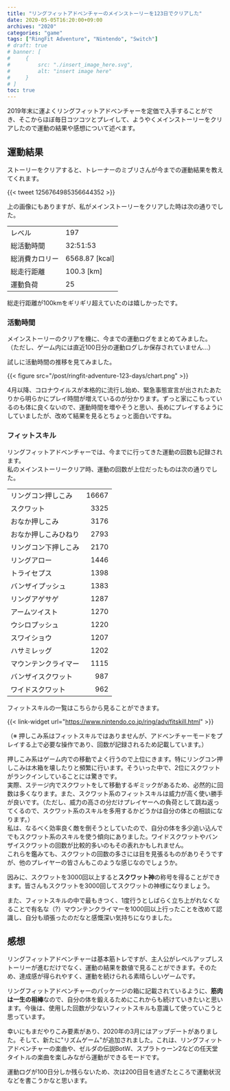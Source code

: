 ```yaml
---
title: "リングフィットアドベンチャーのメインストーリーを123日でクリアした"
date: 2020-05-05T16:20:00+09:00
archives: "2020"
categories: "game"
tags: ["RingFit Adventure", "Nintendo", "Switch"]
# draft: true
# banner: [
#     {
#         src: "./insert_image_here.svg",
#         alt: "insert image here"
#     }
# ]
toc: true
---
```


2019年末に運よくリングフィットアドベンチャーを定価で入手することができ、そこからほぼ毎日コツコツとプレイして、ようやくメインストーリーをクリアしたので運動の結果や感想について述べます。

<!--more-->

## 運動結果

ストーリーをクリアすると、トレーナーのミブリさんが今までの運動結果を教えてくれます。

{{< tweet 1256764985356644352 >}}

上の画像にもありますが、私がメインストーリーをクリアした時は次の通りでした。

|     |     |
| :-- | :-- |
| レベル | 197 |
| 総活動時間 | 32:51:53 |
| 総消費カロリー | 6568.87 [kcal] |
| 総走行距離 | 100.3 [km] |
| 運動負荷 | 25 |

総走行距離が100kmをギリギリ超えていたのは嬉しかったです。

### 活動時間

メインストーリーのクリアを機に、今までの運動ログをまとめてみました。  
（ただし、ゲーム内には直近100日分の運動ログしか保存されていません…）

試しに活動時間の推移を見てみました。

{{< figure src="/post/ringfit-adventure-123-days/chart.png" >}}

4月以降、コロナウイルスが本格的に流行し始め、緊急事態宣言が出されたあたりから明らかにプレイ時間が増えているのが分かります。ずっと家にこもっているのも体に良くないので、運動時間を増やそうと思い、長めにプレイするようにしていましたが、改めて結果を見るとちょっと面白いですね。

### フィットスキル

リングフィットアドベンチャーでは、今までに行ってきた運動の回数も記録されます。  
私のメインストーリークリア時、運動の回数が上位だったものは次の通りでした。

|     |     |
| :-- | --: |
| リングコン押しこみ | 16667 |
| スクワット | 3325 |
| おなか押しこみ | 3176 |
| おなか押しこみひねり | 2793 |
| リングコン下押しこみ | 2170 |
| リングアロー | 1446 |
| トライセプス | 1398 |
| バンザイプッシュ | 1383 |
| リングアゲサゲ | 1287 |
| アームツイスト | 1270 |
| ウシロプッシュ | 1220 |
| スワイショウ | 1207 |
| ハサミレッグ | 1202 |
| マウンテンクライマー | 1115 |
| バンザイスクワット | 987 |
| ワイドスクワット | 962 |

フィットスキルの一覧はこちらから見ることができます。

{{< link-widget url="https://www.nintendo.co.jp/ring/adv/fitskill.html" >}}

（※ 押しこみ系はフィットスキルではありませんが、アドベンチャーモードをプレイする上で必要な操作であり、回数が記録されるため記載しています。）

押しこみ系はゲーム内での移動でよく行うので上位にきます。特にリングコン押しこみは木箱を壊したりと頻繁に行います。そういった中で、2位にスクワットがランクインしていることには驚きです。  
実際、ステージ内でスクワットをして移動するギミックがあるため、必然的に回数は多くなります。また、スクワット系のフィットスキルは威力が高く使い勝手が良いです。（ただし、威力の高さの分だけプレイヤーへの負荷として跳ね返ってくるので、スクワット系のスキルを多用するかどうかは自分の体との相談になります。）  
私は、なるべく効率良く敵を倒そうとしていたので、自分の体を多少追い込んででもスクワット系のスキルを使う傾向にありました。ワイドスクワットやバンザイスクワットの回数が比較的多いのもその表れかもしれません。  
これらを鑑みても、スクワットの回数の多さには目を見張るものがありそうですが、他のプレイヤーの皆さんもこのような感じなのでしょうか。  

因みに、スクワットを3000回以上すると**スクワット神**の称号を得ることができます。皆さんもスクワットを3000回してスクワットの神様になりましょう。

また、フィットスキルの中で最もきつく、1度行うとしばらく立ち上がれなくなることで有名な（?）マウンテンクライマーを1000回以上行ったことを改めて認識し、自分も頑張ったのだなと感慨深い気持ちになりました。

## 感想

リングフィットアドベンチャーは基本筋トレですが、主人公がレベルアップしストーリーが進むだけでなく、運動の結果を数値で見ることができます。そのため、達成感が得られやすく、運動を続けられる素晴らしいゲームです。

リングフィットアドベンチャーのパッケージの箱に記載されているように、**筋肉は一生の相棒**なので、自分の体を鍛えるためにこれからも続けていきたいと思います。今後は、使用した回数が少ないフィットスキルも意識して使っていこうと思っています。

幸いにもまだやりこみ要素があり、2020年の3月にはアップデートがありました。そして、新たに"リズムゲーム"が追加されました。これは、リングフィット アドベンチャーの楽曲や、ゼルダの伝説BotW、スプラトゥーン2などの任天堂タイトルの楽曲を楽しみながら運動ができるモードです。

運動ログが100日分しか残らないため、次は200日目を過ぎたところで運動状況などを書こうかなと思います。